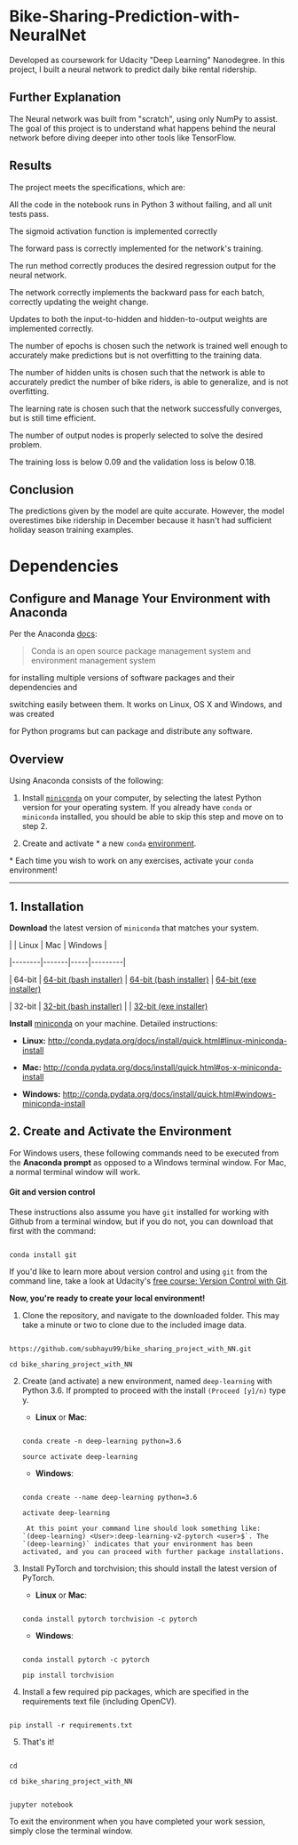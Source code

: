 # Bike-Sharing-Prediction-with-NeuralNet

Developed as coursework for Udacity "Deep Learning" Nanodegree. In this project, I built a neural network to predict daily bike rental ridership.

## Further Explanation

The Neural network was built from "scratch", using only NumPy to assist. The goal of this project is to understand what happens behind the neural network before diving deeper into other tools like TensorFlow.

## Results

The project meets the specifications, which are:

All the code in the notebook runs in Python 3 without failing, and all unit tests pass.

The sigmoid activation function is implemented correctly

The forward pass is correctly implemented for the network's training.

The run method correctly produces the desired regression output for the neural network.

The network correctly implements the backward pass for each batch, correctly updating the weight change.

Updates to both the input-to-hidden and hidden-to-output weights are implemented correctly.

The number of epochs is chosen such the network is trained well enough to accurately make predictions but is not overfitting to the training data.

The number of hidden units is chosen such that the network is able to accurately predict the number of bike riders, is able to generalize, and is not overfitting.

The learning rate is chosen such that the network successfully converges, but is still time efficient.

The number of output nodes is properly selected to solve the desired problem.

The training loss is below 0.09 and the validation loss is below 0.18.

## Conclusion

The predictions given by the model are quite accurate. However, the model overestimes bike ridership in December because it hasn't had sufficient holiday season training examples.

# Dependencies

## Configure and Manage Your Environment with Anaconda

Per the Anaconda [docs](http://conda.pydata.org/docs):

> Conda is an open source package management system and environment management system 

for installing multiple versions of software packages and their dependencies and 

switching easily between them. It works on Linux, OS X and Windows, and was created 

for Python programs but can package and distribute any software.

## Overview

Using Anaconda consists of the following:

1. Install [`miniconda`](http://conda.pydata.org/miniconda.html) on your computer, by selecting the latest Python version for your operating system. If you already have `conda` or `miniconda` installed, you should be able to skip this step and move on to step 2.

2. Create and activate * a new `conda` [environment](http://conda.pydata.org/docs/using/envs.html).

\* Each time you wish to work on any exercises, activate your `conda` environment!

---

## 1. Installation

**Download** the latest version of `miniconda` that matches your system.

|        | Linux | Mac | Windows | 

|--------|-------|-----|---------|

| 64-bit | [64-bit (bash installer)][lin64] | [64-bit (bash installer)][mac64] | [64-bit (exe installer)][win64]

| 32-bit | [32-bit (bash installer)][lin32] |  | [32-bit (exe installer)][win32]

[win64]: https://repo.continuum.io/miniconda/Miniconda3-latest-Windows-x86_64.exe

[win32]: https://repo.continuum.io/miniconda/Miniconda3-latest-Windows-x86.exe

[mac64]: https://repo.continuum.io/miniconda/Miniconda3-latest-MacOSX-x86_64.sh

[lin64]: https://repo.continuum.io/miniconda/Miniconda3-latest-Linux-x86_64.sh

[lin32]: https://repo.continuum.io/miniconda/Miniconda3-latest-Linux-x86.sh

**Install** [miniconda](http://conda.pydata.org/miniconda.html) on your machine. Detailed instructions:

- **Linux:** http://conda.pydata.org/docs/install/quick.html#linux-miniconda-install

- **Mac:** http://conda.pydata.org/docs/install/quick.html#os-x-miniconda-install

- **Windows:** http://conda.pydata.org/docs/install/quick.html#windows-miniconda-install

## 2. Create and Activate the Environment

For Windows users, these following commands need to be executed from the **Anaconda prompt** as opposed to a Windows terminal window. For Mac, a normal terminal window will work. 

#### Git and version control

These instructions also assume you have `git` installed for working with Github from a terminal window, but if you do not, you can download that first with the command:

```

conda install git

```

If you'd like to learn more about version control and using `git` from the command line, take a look at Udacity's [free course: Version Control with Git](https://www.udacity.com/course/version-control-with-git--ud123).

**Now, you're ready to create your local environment!**

1. Clone the repository, and navigate to the downloaded folder. This may take a minute or two to clone due to the included image data.

```

https://github.com/subhayu99/bike_sharing_project_with_NN.git

cd bike_sharing_project_with_NN

```

2. Create (and activate) a new environment, named `deep-learning` with Python 3.6. If prompted to proceed with the install `(Proceed [y]/n)` type y.

	- __Linux__ or __Mac__: 

	```

	conda create -n deep-learning python=3.6

	source activate deep-learning

	```

	- __Windows__: 

	```

	conda create --name deep-learning python=3.6

	activate deep-learning

	```

		At this point your command line should look something like: `(deep-learning) <User>:deep-learning-v2-pytorch <user>$`. The `(deep-learning)` indicates that your environment has been activated, and you can proceed with further package installations.

3. Install PyTorch and torchvision; this should install the latest version of PyTorch.

	

	- __Linux__ or __Mac__: 

	```

	conda install pytorch torchvision -c pytorch 

	```

	- __Windows__: 

	```

	conda install pytorch -c pytorch

	pip install torchvision

	```

4. Install a few required pip packages, which are specified in the requirements text file (including OpenCV).

```

pip install -r requirements.txt

```

5. That's it!





```

cd

cd bike_sharing_project_with_NN


jupyter notebook

```

To exit the environment when you have completed your work session, simply close the terminal window.
